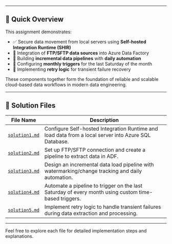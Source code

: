
---

## 📝 Quick Overview

This assignment demonstrates:

- ✅ Secure data movement from local servers using **Self-hosted Integration Runtime (SHIR)**  
- 📂 Integration of **FTP/SFTP data sources** into Azure Data Factory  
- 🔁 Building **incremental data pipelines** with **daily automation**  
- 📆 Configuring **monthly triggers** for the last Saturday of the month  
- 🔄 Implementing **retry logic** for transient failure recovery  

These components together form the foundation of reliable and scalable cloud-based data workflows in modern data engineering.

---

## 📄 Solution Files

| File Name         | Description |
|------------------|-------------|
| [`solution1.md`](Solution1.md) | Configure Self-hosted Integration Runtime and load data from a local server into Azure SQL Database. |
| [`solution2.md`](Solution2.md) | Set up FTP/SFTP connection and create a pipeline to extract data in ADF. |
| [`solution3.md`](Solution3.md) | Design an incremental data load pipeline with watermarking/change tracking and daily automation. |
| [`solution4.md`](Solution4.md) | Automate a pipeline to trigger on the last Saturday of every month using custom time-based triggers. |
| [`solution5.md`](Solution5.md) | Implement retry logic to handle transient failures during data extraction and processing. |

---

Feel free to explore each file for detailed implementation steps and explanations.


